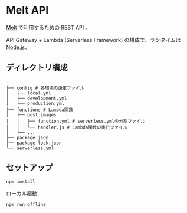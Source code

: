 # Melt API

[Melt](https://github.com/qazsato/melt) で利用するための REST API 。

API Gateway + Lambda (Serverless Framework) の構成で、ランタイムは Node.js。

## ディレクトリ構成

```
.
├── config # 各環境の設定ファイル
│   ├── local.yml
│   ├── development.yml
│   └── production.yml
├── functions # Lambda関数
│   ├── post_images
│   │   ├── function.yml # serverless.ymlの分割ファイル
│   │   └── handler.js # Lambda関数の実行ファイル
│   └── ...
├── package.json
├── package-lock.json
└── serverless.yml
```

## セットアップ

```
npm install
```

ローカル起動
```
npm run offline
```
